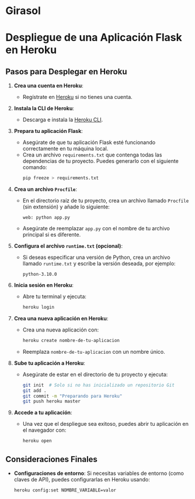 # Girasol

# Despliegue de una Aplicación Flask en Heroku

## Pasos para Desplegar en Heroku

1. **Crea una cuenta en Heroku**:
   - Regístrate en [Heroku](https://www.heroku.com/) si no tienes una cuenta.

2. **Instala la CLI de Heroku**:
   - Descarga e instala la [Heroku CLI](https://devcenter.heroku.com/articles/heroku-cli).

3. **Prepara tu aplicación Flask**:
   - Asegúrate de que tu aplicación Flask esté funcionando correctamente en tu máquina local.
   - Crea un archivo `requirements.txt` que contenga todas las dependencias de tu proyecto. Puedes generarlo con el siguiente comando:
     ```bash
     pip freeze > requirements.txt
     ```

4. **Crea un archivo `Procfile`**:
   - En el directorio raíz de tu proyecto, crea un archivo llamado `Procfile` (sin extensión) y añade lo siguiente:
     ```
     web: python app.py
     ```
   - Asegúrate de reemplazar `app.py` con el nombre de tu archivo principal si es diferente.

5. **Configura el archivo `runtime.txt` (opcional)**:
   - Si deseas especificar una versión de Python, crea un archivo llamado `runtime.txt` y escribe la versión deseada, por ejemplo:
     ```
     python-3.10.0
     ```

6. **Inicia sesión en Heroku**:
   - Abre tu terminal y ejecuta:
     ```bash
     heroku login
     ```

7. **Crea una nueva aplicación en Heroku**:
   - Crea una nueva aplicación con:
     ```bash
     heroku create nombre-de-tu-aplicacion
     ```
   - Reemplaza `nombre-de-tu-aplicacion` con un nombre único.

8. **Sube tu aplicación a Heroku**:
   - Asegúrate de estar en el directorio de tu proyecto y ejecuta:
     ```bash
     git init  # Solo si no has inicializado un repositorio Git
     git add .
     git commit -m "Preparando para Heroku"
     git push heroku master
     ```

9. **Accede a tu aplicación**:
   - Una vez que el despliegue sea exitoso, puedes abrir tu aplicación en el navegador con:
     ```bash
     heroku open
     ```

## Consideraciones Finales

- **Configuraciones de entorno**: Si necesitas variables de entorno (como claves de API), puedes configurarlas en Heroku usando:
  ```bash
  heroku config:set NOMBRE_VARIABLE=valor
